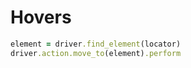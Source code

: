 # Hovers

```ruby
element = driver.find_element(locator)
driver.action.move_to(element).perform
```
